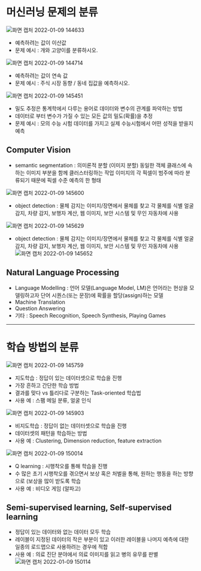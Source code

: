 # 머신러닝 문제의 분류
![화면 캡처 2022-01-09 144633](https://user-images.githubusercontent.com/44192730/148670892-873dd4da-bd30-485b-9eb0-5004510fe442.png)
- 예측하려는 값이 이산값
- 문제 예시 : 개와 고양이를 분류하시오.

![화면 캡처 2022-01-09 144714](https://user-images.githubusercontent.com/44192730/148670904-b5959b30-d726-48a7-9142-f550a2fb3ad6.png)
- 예측하려는 값이 연속 값
- 문제 예시 : 주식 시장 동향 / 동네 집값을 예측하시오.

![화면 캡처 2022-01-09 145451](https://user-images.githubusercontent.com/44192730/148671044-04e0124f-04e9-45e4-a025-c0037fb188e3.png)
- 밀도 추정은 통계학에서 다루는 용어로 데이터와 변수의 관계를 파악하는 방법
- 데이터로 부터 변수가 가질 수 있는 모든 값의 밀도(확률)을 추정
- 문제 예시 : 모의 수능 시험 데이터를 가지고 실제 수능시험에서 어떤 성적을 받을지 예측

## Computer Vision
- semantic segmentation : 의미론적 분할 (이미지 분할)
동일한 객체 클래스에 속하는 이미지 부분을 함께 클러스터링하는 작업
이미지의 각 픽셀이 범주에 따라 분류되기 때문에 픽셀 수준 예측의 한 형태

![화면 캡처 2022-01-09 145600](https://user-images.githubusercontent.com/44192730/148671070-30c7d786-a47f-43c8-93d5-0b33c0a132a9.png)
- object detection : 물체 감지는 이미지/장면에서 물체를 찾고 각 물체를 식별
얼굴 감지, 차량 감지, 보행자 계산, 웹 이미지, 보안 시스템 및 무인 자동차에 사용


![화면 캡처 2022-01-09 145629](https://user-images.githubusercontent.com/44192730/148671081-e1c63229-9c7a-44c3-84c5-7cff7b6621d0.png)
- object detection : 물체 감지는 이미지/장면에서 물체를 찾고 각 물체를 식별
얼굴 감지, 차량 감지, 보행자 계산, 웹 이미지, 보안 시스템 및 무인 자동차에 사용
![화면 캡처 2022-01-09 145652](https://user-images.githubusercontent.com/44192730/148671087-8b45e3b0-b684-4048-8c42-0c15ebf09bd4.png)

## Natural Language Processing
- Language Modelling : 언어 모델(Language Model, LM)은 언어라는 현상을 모델링하고자 단어 시퀀스(또는 문장)에 확률을 할당(assign)하는 모델
- Machine Translation
- Question Answering
- 기타 : Speech Recognition, Speech Synthesis, Playing Games

---
# 학습 방법의 분류
![화면 캡처 2022-01-09 145759](https://user-images.githubusercontent.com/44192730/148671113-30a217b3-abc8-4660-87e3-e88e0e477a87.png)
- 지도학습 : 정답이 있는 데이터셋으로 학습을 진행
- 가장 흔하고 간단한 학습 방법
- 결과를 맞다 vs 틀리다로 구분하는 Task-oriented 학습법
- 사용 예 : 스팸 메일 분류, 얼굴 인식

![화면 캡처 2022-01-09 145903](https://user-images.githubusercontent.com/44192730/148671128-3280fda0-bb87-4cf8-bb8e-d2e9c7a9e714.png)
- 비지도학습 : 정답이 없는 데이터셋으로 학습을 진행
- 데이터셋의 패턴을 학습하는 방법
- 사용 예 : Clustering, Dimension reduction, feature extraction

![화면 캡처 2022-01-09 150014](https://user-images.githubusercontent.com/44192730/148671138-5d55ba9f-f89c-49e8-ab6f-343f81f1ae64.png)
- Q learning : 시행착오를 통해 학습을 진행
- 수 많은 초기 시행착오를 겪으면서 보상 혹은 처벌을 통해, 원하는 행동을 하는 방향으로 (보상을 많이 받도록 학습
- 사용 예 : 비디오 게임 (알파고)

## Semi-supervised learning, Self-supervised learning
- 정답이 있는 데이터와 없는 데이터 모두 학습
- 레이블이 지정된 데이터의 작은 부분이 있고 이러한 레이블을 나머지 예측에 대한 일종의 로드맵으로 사용하려는 경우에 적합
- 사용 예 : 의료 진단 분야에서 의료 이미지를 읽고 병의 유무를 판별
![화면 캡처 2022-01-09 150114](https://user-images.githubusercontent.com/44192730/148671150-2aaf9383-aa02-43c2-acb4-53e5581721f5.png)

